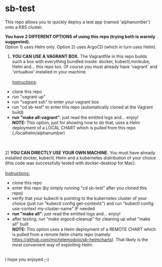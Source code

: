 # sb-test
This repo allows you to quickly deploy a test app (named 'alphanumber') onto a K8S cluster. 

<b>You have 2 DIFFERENT OPTIONS of using this repo (trying both is warmly suggested).</b>
<br>Option 1) uses Helm only. Option 2) uses ArgoCD (which in turn uses Helm).


1) <b>YOU CAN USE A VAGRANT BOX.</b> The Vagrantfile in this repo builds such a box with everything bundled inside: docker, kubectl,minikube, Helm and... this repo too. Of course you must already have 'vagrant' and 'virtualbox' installed in your machine.
<br><br><u>Instructions</u>:
- clone this repo
- run "vagrant up"
- run "vagrant ssh" to enter your vagrant box
- run "cd sb-test" to enter this repo (automatically cloned at the Vagrant build)
- <b>run "make all-vagrant"</b>: just read the emitted logs and... enjoy!
<br><b>NOTE:</b> This option, just for showing how to do that, uses a Helm deployment of a LOCAL CHART which is pulled from this repo (./localhelm/alphanumber)

<br><br>
2) <b>YOU CAN DIRECTLY USE YOUR OWN MACHINE.</b> You must have already installed docker, kubectl, Helm and a kubernetes distribution of your choice (this code was successfully tested with docker-desktop for Mac).
<br><br><u>Instructions:</u>
- clone this repo
- enter this repo (by simply running "cd sb-test" after you cloned this repo)
- verify that your kubectl is pointing to the kubernetes cluster of your choice (just run "kubectl config get-contexts") and run "kubectl config use-context my-cluster-name" IF needed
- <b>run "make all"</b>: just read the emitted logs and... enjoy!
- after testing, run "make argocd-cleanup" for cleaning up what "make all" built
<br><b>NOTE:</b> This option uses a Helm deployment of a REMOTE CHART which is pulled from a remote helm charts repo (namely https://github.com/michelemodolo/sb-helmcharts). That likely is the most convenient way of exploiting Helm.

<br>
I hope you enjoyed ;-)


